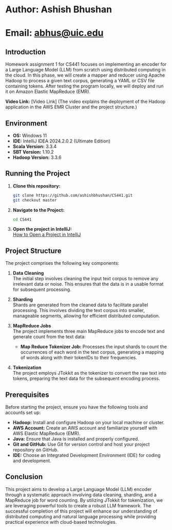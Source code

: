 # Author: Ashish Bhushan
# Email: abhus@uic.edu

## Introduction
Homework assignment 1 for CS441 focuses on implementing an encoder for a Large Language Model (LLM) from scratch using distributed computing in the cloud. In this phase, we will create a mapper and reducer using Apache Hadoop to process a given text corpus, generating a YAML or CSV file containing tokens. After testing the program locally, we will deploy and run it on Amazon Elastic MapReduce (EMR).

**Video Link:** [Video Link] (The video explains the deployment of the Hadoop application in the AWS EMR Cluster and the project structure.)

## Environment
- **OS:** Windows 11
- **IDE:** IntelliJ IDEA 2024.2.0.2 (Ultimate Edition)
- **Scala Version:** 3.3.4
- **SBT Version:** 1.10.2
- **Hadoop Version:** 3.3.6

## Running the Project
1. **Clone this repository:**
   ```bash
   git clone https://github.com/ashishbhushan/CS441.git
   git checkout master
   ```
2. **Navigate to the Project:**
   ```bash
   cd CS441
   ```
3. **Open the project in IntelliJ:**  
   [How to Open a Project in IntelliJ](https://www.jetbrains.com/help/idea/import-project-or-module-wizard.html#open-project)

## Project Structure
The project comprises the following key components:

1. **Data Cleaning**  
   The initial step involves cleaning the input text corpus to remove any irrelevant data or noise. This ensures that the data is in a usable format for subsequent processing.

2. **Sharding**  
   Shards are generated from the cleaned data to facilitate parallel processing. This involves dividing the text corpus into smaller, manageable segments, allowing for efficient distributed computation.

3. **MapReduce Jobs**  
   The project implements three main MapReduce jobs to encode text and generate count from the text data:
   - **Map Reduce Tokenizer Job:** Processes the input shards to count the occurrences of each word in the text corpus, generating a mapping of words along with their tokenIDs to their frequencies.

4. **Tokenization**  
   The project employs JTokkit as the tokenizer to convert the raw text into tokens, preparing the text data for the subsequent encoding process.

## Prerequisites
Before starting the project, ensure you have the following tools and accounts set up:
- **Hadoop:** Install and configure Hadoop on your local machine or cluster.
- **AWS Account:** Create an AWS account and familiarize yourself with AWS Elastic MapReduce (EMR).
- **Java:** Ensure that Java is installed and properly configured.
- **Git and GitHub:** Use Git for version control and host your project repository on GitHub.
- **IDE:** Choose an Integrated Development Environment (IDE) for coding and development.

## Conclusion
This project aims to develop a Large Language Model (LLM) encoder through a systematic approach involving data cleaning, sharding, and a MapReduce job for word counting. By utilizing JTokkit for tokenization, we are leveraging powerful tools to create a robust LLM framework. The successful completion of this project will enhance our understanding of distributed computing and natural language processing while providing practical experience with cloud-based technologies.
